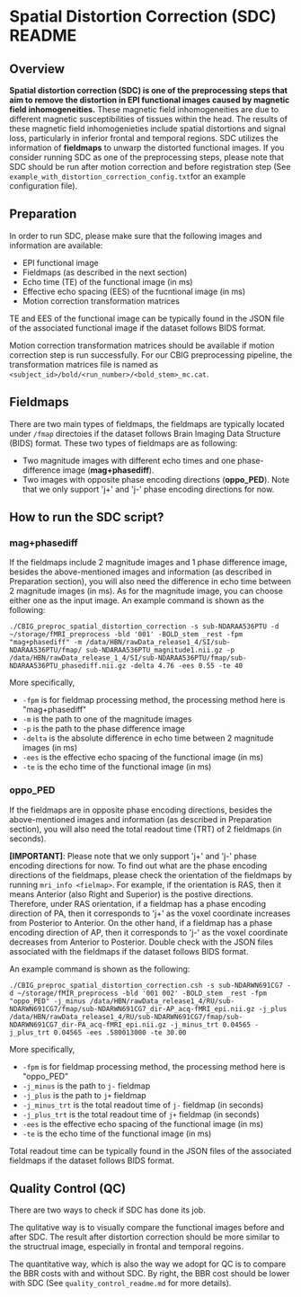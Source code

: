 # Spatial Distortion Correction (SDC) README

## Overview

**Spatial distortion correction (SDC) is one of the preprocessing steps that aim to remove the distortion in EPI functional images caused by magnetic field inhomogeneities.** These magnetic field inhomogeneities are due to different magnetic susceptibilities of tissues within the head. The results of these magnetic field inhomogenieties include spatial distortions and signal loss, particularly in inferior frontal and temporal regions. SDC utilizes the information of **fieldmaps** to unwarp the distorted functional images. If you consider running SDC as one of the preprocessing steps, please note that SDC should be run after motion correction and before registration step (See `example_with_distortion_correction_config.txt`for an example configuration file).

## Preparation

In order to run SDC, please make sure that the following images and information are available:

* EPI functional image
* Fieldmaps (as described in the next section)
* Echo time (TE) of the functional image (in ms)
* Effective echo spacing (EES) of the fucntional image (in ms)
* Motion correction transformation matrices

TE and EES of the functional image can be typically found in the JSON file of the associated functional image if the dataset follows BIDS format.

Motion correction transformation matrices should be available if motion correction step is run successfully. For our CBIG preprocessing pipeline, the transformation matrices file is named as `<subject_id>/bold/<run_number>/<bold_stem>_mc.cat`.

## Fieldmaps

There are two main types of fieldmaps, the fieldmaps are typically located under `/fmap` directoies if the dataset follows Brain Imaging Data Structure (BIDS) format. These two types of fieldmaps are as following:

* Two magnitude images with different echo times and one phase-difference image (**mag+phasediff**).
* Two images with opposite phase encoding directions (**oppo_PED**). Note that we only support 'j+' and 'j-' phase encoding directions for now.

## How to run the SDC script?

### mag+phasediff

If the fieldmaps include 2 magnitude images and 1 phase difference image, besides the above-mentioned images and information (as described in Preparation section), you will also need the difference in echo time between 2 magnitude images (in ms). As for the magnitude image, you can choose either one as the input image. An example command is shown as the following:

`./CBIG_preproc_spatial_distortion_correction -s sub-NDARAA536PTU -d ~/storage/fMRI_preprocess -bld '001' -BOLD_stem _rest -fpm "mag+phasediff" -m /data/HBN/rawData_release1_4/SI/sub-NDARAA536PTU/fmap/ sub-NDARAA536PTU_magnitude1.nii.gz -p /data/HBN/rawData_release_1_4/SI/sub-NDARAA536PTU/fmap/sub-NDARAA536PTU_phasediff.nii.gz -delta 4.76 -ees 0.55 -te 40`

More specifically,

* `-fpm` is for fieldmap processing method, the processing method here is "mag+phasediff"
* `-m` is the path to one of the magnitude images
* `-p` is the path to the phase difference image
* `-delta` is the absolute difference in echo time between 2 magnitude images (in ms)
* `-ees` is the effective echo spacing of the functional image (in ms)
* `-te` is the echo time of the functional image (in ms)

### oppo_PED

If the fieldmaps are in opposite phase encoding directions,  besides the above-mentioned images and information (as described in Preparation section), you will also need the total readout time (TRT) of 2 fieldmaps (in seconds). 

**[IMPORTANT]**: Please note that we only support 'j+' and 'j-' phase encoding directions for now. To find out what are the phase encoding directions of the fieldmaps, please check the orientation of the fieldmaps by running `mri_info <fielmap>`. For example, if the orientation is RAS, then it means Anterior (also Right and Superior) is the postive directions. Therefore, under RAS orientation, if a fieldmap has a phase encoding direction of PA, then it corresponds to 'j+' as the voxel coordinate increases from Posterior to Anterior. On the other hand, if a fieldmap has a phase encoding direction of AP, then it corresponds to 'j-' as the voxel coordinate decreases from Anterior to Posterior. Double check with the JSON files associated with the fieldmaps if the dataset follows BIDS format.

An example command is shown as the following:

`./CBIG_preproc_spatial_distortion_correction.csh -s sub-NDARWN691CG7 -d ~/storage/fMIR_preprocess -bld '001 002' -BOLD_stem _rest -fpm "oppo_PED" -j_minus /data/HBN/rawData_release1_4/RU/sub-NDARWN691CG7/fmap/sub-NDARWN691CG7_dir-AP_acq-fMRI_epi.nii.gz -j_plus /data/HBN/rawData_release1_4/RU/sub-NDARWN691CG7/fmap/sub-NDARWN691CG7_dir-PA_acq-fMRI_epi.nii.gz -j_minus_trt 0.04565 -j_plus_trt 0.04565 -ees .580013000 -te 30.00`

More specifically,

* `-fpm` is for fieldmap processing method, the processing method here is "oppo_PED"
* `-j_minus` is the path to `j-` fieldmap
* `-j_plus` is the path to `j+` fieldmap
* `-j_minus_trt` is the total readout time of `j-` fieldmap (in seconds)
* `-j_plus_trt` is the total readout time of `j+` fieldmap (in seconds)
* `-ees` is the effective echo spacing of the functional image (in ms)
* `-te` is the echo time of the functional image (in ms)

Total readout time can be typically found in the JSON files of the associated fieldmaps if the dataset follows BIDS format.

## Quality Control (QC)

There are two ways to check if SDC has done its job. 

The qulitative way is to visually compare the functional images before and after SDC. The result after distortion correction should be more similar to the structrual image, especially in frontal and temporal regoins. 

The quantitative way, which is also the way we adopt for QC is to compare the BBR costs with and without SDC. By right, the BBR cost should be lower with SDC (See `quality_control_readme.md` for more details).
